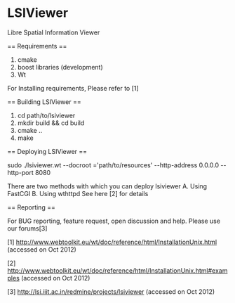 LSIViewer
=========


Libre Spatial Information Viewer
 

== Requirements ==
  1. cmake 
  2. boost libraries (development)
  3. Wt 

For Installing requirements, Please refer to [1]


== Building LSIViewer ==

  1. cd path/to/lsiviewer
  2. mkdir build && cd build
  3. cmake ..
  4. make

== Deploying LSIViewer ==

  sudo ./lsiviewer.wt --docroot ='path/to/resources' --http-address 0.0.0.0 --http-port 8080
 
  There are two methods with which you can deploy lsiviewer 
  A. Using FastCGI
  B. Using wthttpd
  See here [2] for details


== Reporting ==

For BUG reporting, feature request, open discussion and help. Please use our forums[3]

[1] http://www.webtoolkit.eu/wt/doc/reference/html/InstallationUnix.html (accessed on Oct 2012)

[2] http://www.webtoolkit.eu/wt/doc/reference/html/InstallationUnix.html#examples (accessed on Oct 2012)

[3] http://lsi.iiit.ac.in/redmine/projects/lsiviewer (accessed on Oct 2012)

